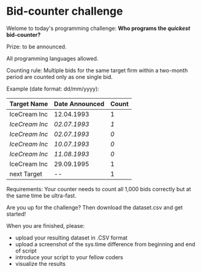 # Bid-counter challenge

Welome to today's programming challenge: **Who programs the *quickest* bid-counter?**

Prize: to be announced.

All programming languages allowed.

Counting rule:
Multiple bids for the same target firm within a two-month period are counted only as one single bid.

Example (date format: dd/mm/yyyy):

Target Name | Date Announced | Count
------------|----------------|------
IceCream Inc | 12.04.1993 | 1
*IceCream Inc* | *02.07.1993* | *1*
*IceCream Inc* | *02.07.1993* | *0*
*IceCream Inc* | *10.07.1993* | *0*
*IceCream Inc* | *11.08.1993* | *0*
IceCream Inc | 29.09.1995 | 1
next Target  | -- | 1


Requirements:
Your counter needs to count all 1,000 bids correctly but at the same time be ultra-fast. 

Are you up for the challenge? Then download the dataset.csv and get started!

When you are finished, please:
- upload your resulting dataset in .CSV format
- upload a screenshot of the sys.time difference from beginning and end of script
- introduce your script to your fellow coders 
- visualize the results
